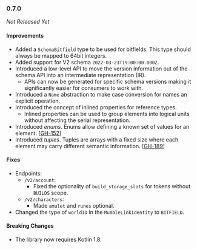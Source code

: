 ### 0.7.0

_Not Released Yet_

#### Improvements

- Added a `SchemaBitfield` type to be used for bitfields. This type should
  always be mapped to 64bit integers.
- Added support for V2 schema `2022-03-23T19:00:00.000Z`.
- Introduced a low-level API to move the version information out of the schema
  API into an intermediate representation (IR).
  - APIs can now be generated for specific schema versions making it
    significantly easier for consumers to work with.
- Introduced a `Name` abstraction to make case conversion for names an explicit
  operation.
- Introduced the concept of inlined properties for reference types.
  - Inlined properties can be used to group elements into logical units without
    affecting the serial representation.
- Introduced _enums_. Enums allow defining a known set of values for an element. [[GH-152](https://github.com/GW2ToolBelt/api-generator/issues/152)]
- Introduced _tuples_. Tuples are arrays with a fixed size where each element
  may carry different semantic information. [[GH-189](https://github.com/GW2ToolBelt/api-generator/issues/189)]

#### Fixes

- Endpoints:
  - `/v2/account`:
    - Fixed the optionality of `build_storage_slots` for tokens without `BUILDS`
      scope.
  - `/v2/characters`:
    - Made `amulet` and `runes` optional. 
- Changed the type of `worldID` in the `MumbleLinkIdentity` to `BITFIELD`.

#### Breaking Changes

- The library now requires Kotlin 1.8.